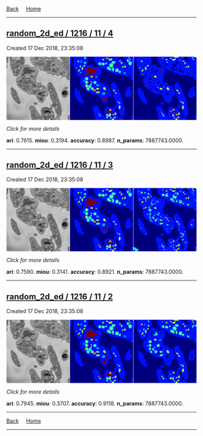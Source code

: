 
[Back](..)&nbsp;&nbsp;&nbsp;&nbsp;&nbsp;[Home](https://leapmanlab.github.io/snapshots)

---

<div class="summary"><a href="4"><h2>random_2d_ed / 1216 / 11 / 4</h2></a><p>Created 17 Dec 2018, 23:35:08
</p><a href="4"><img src="4/media/summary.png" align="center"></a><p>
<i>Click for more details</i>
</p></div>

**ari**: 0.7615. **miou**: 0.3194. **accuracy**: 0.8987. **n_params**: 7887743.0000. 

---

<div class="summary"><a href="3"><h2>random_2d_ed / 1216 / 11 / 3</h2></a><p>Created 17 Dec 2018, 23:35:08
</p><a href="3"><img src="3/media/summary.png" align="center"></a><p>
<i>Click for more details</i>
</p></div>

**ari**: 0.7590. **miou**: 0.3141. **accuracy**: 0.8921. **n_params**: 7887743.0000. 

---

<div class="summary"><a href="2"><h2>random_2d_ed / 1216 / 11 / 2</h2></a><p>Created 17 Dec 2018, 23:35:08
</p><a href="2"><img src="2/media/summary.png" align="center"></a><p>
<i>Click for more details</i>
</p></div>

**ari**: 0.7945. **miou**: 0.3707. **accuracy**: 0.9118. **n_params**: 7887743.0000. 

---

[Back](..)&nbsp;&nbsp;&nbsp;&nbsp;&nbsp;[Home](https://leapmanlab.github.io/snapshots)

---